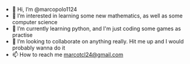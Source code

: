 - 👋 Hi, I’m @marcopolo1124
- 👀 I’m interested in learning some new mathematics, as well as some computer science
- 🌱 I’m currently learning python, and I'm just coding some games as practise
- 💞️ I’m looking to collaborate on anything really. Hit me up and I would probably wanna do it
- 📫 How to reach me marcotcl24@gmail.com

<!---
marcopolo1124/marcopolo1124 is a ✨ special ✨ repository because its `README.md` (this file) appears on your GitHub profile.
You can click the Preview link to take a look at your changes.
--->
